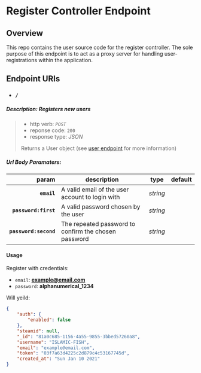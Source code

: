 # Register Controller Endpoint

## Overview

This repo contains the user source code for the register controller. The sole purpose of this endpoint is to act as a proxy server for handling user-registrations within the application.

## Endpoint URIs

* ### **`/`**

##### Description: Registers new users

> * http verb: *`POST`*
> * reponse code: `200`
> * response type: *JSON*
>
> Returns a User object (see [user endpoint][user-repo] for more information)

##### Url Body Paramaters:

|param|description|type|default|
|---:|---|:---:|:---:| 
| **`email`** | A valid email of the user account to login with |*string* |
| **`password:first`** | A valid password chosen by the user |*string* |
| **`password:second`** | The repeated password to confirm the chosen password |*string* |

#### Usage

Register with credentials:
* `email`: **example@email.com**
* `password`: **alphanumerical_1234**

Will yeild:

```json
{
    "auth": {
        "enabled": false
    },
    "steamid": null,
    "_id": "81a0c685-1156-4a55-9855-3bbed57260a8",
    "username": "ISLAMIC-FISH",
    "email": "example@email.com",
    "token": "03f7a63d4225c2d879c4c53167745d",
    "created_at": "Sun Jan 10 2021"
}
```


[user-repo]: https://github.com/noahgreff/user-api-endpoint/


